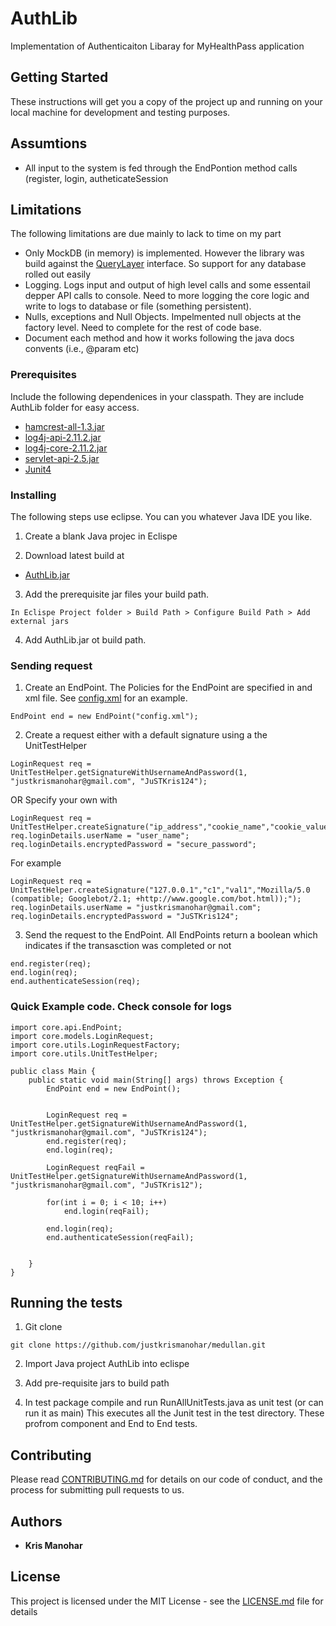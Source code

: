 # AuthLib

Implementation of Authenticaiton Libaray for MyHealthPass application
## Getting Started

These instructions will get you a copy of the project up and running on your local machine for development and testing purposes.

## Assumtions
* All input to the system is fed through the EndPontion method calls (register, login, autheticateSession

## Limitations
The following limitations are due mainly to lack to time on my part
* Only MockDB (in memory) is implemented. However the library was build against the [QueryLayer](https://github.com/justkrismanohar/medullan/blob/master/AuthLib/src/core/queries/QueryLayer.java) interface. So support for any database rolled out easily
* Logging. Logs input and output of high level calls and some essentail depper API calls to console. Need to more logging the core logic and write to logs to database or file (something persistent).
* Nulls, exceptions and Null Objects. Impelmented null objects at the factory level. Need to complete for the rest of code base.
* Document each method and how it works following the java docs convents (i.e., @param etc) 

### Prerequisites

Include the following dependenices in your classpath. They are include AuthLib folder for easy access.

* [hamcrest-all-1.3.jar](https://github.com/justkrismanohar/medullan/raw/master/AuthLib/hamcrest-all-1.3.jar) 
* [log4j-api-2.11.2.jar](https://github.com/justkrismanohar/medullan/raw/master/AuthLib/log4j-api-2.11.2.jar) 
* [log4j-core-2.11.2.jar](https://github.com/justkrismanohar/medullan/raw/master/AuthLib/log4j-core-2.11.2.jar) 
* [servlet-api-2.5.jar](https://github.com/justkrismanohar/medullan/raw/master/AuthLib/servlet-api-2.5.jar)
* [Junit4](https://github.com/junit-team/junit4/wiki/Download-and-Install)

### Installing

The following steps use eclipse. You can you whatever Java IDE you like.

1. Create a blank Java projec in Eclispe

2. Download latest build at
* [AuthLib.jar](https://github.com/justkrismanohar/medullan/blob/master/AuthLib/exported-jar/AuthLib.jar) 

3. Add the prerequisite jar files your build path. 
```
In Eclispe Project folder > Build Path > Configure Build Path > Add external jars
```
4. Add AuthLib.jar ot build path.

### Sending request

1. Create an EndPoint. The Policies for the EndPoint are specified in and xml file.
See [config.xml](https://github.com/justkrismanohar/medullan/blob/master/AuthLib/config.xml) for an example.
```
EndPoint end = new EndPoint("config.xml");
```
2. Create a request either with a default signature using a the UnitTestHelper
```
LoginRequest req = UnitTestHelper.getSignatureWithUsernameAndPassword(1, "justkrismanohar@gmail.com", "JuSTKris124");
```
OR Specify your own with 

```
LoginRequest req = UnitTestHelper.createSignature("ip_address","cookie_name","cookie_value","user_agent");
req.loginDetails.userName = "user_name";
req.loginDetails.encryptedPassword = "secure_password";
```
For example
```
LoginRequest req = UnitTestHelper.createSignature("127.0.0.1","c1","val1","Mozilla/5.0 (compatible; Googlebot/2.1; +http://www.google.com/bot.html));");
req.loginDetails.userName = "justkrismanohar@gmail.com";
req.loginDetails.encryptedPassword = "JuSTKris124";
```
3. Send the request to the EndPoint. All EndPoints return a boolean which indicates if the transasction was completed or not
```
end.register(req);
end.login(req);
end.authenticateSession(req);
```

### Quick Example code. Check console for logs
```
import core.api.EndPoint;
import core.models.LoginRequest;
import core.utils.LoginRequestFactory;
import core.utils.UnitTestHelper;

public class Main {
	public static void main(String[] args) throws Exception {
		EndPoint end = new EndPoint();
		
		
		LoginRequest req = UnitTestHelper.getSignatureWithUsernameAndPassword(1, "justkrismanohar@gmail.com", "JuSTKris124");
		end.register(req);
		end.login(req);
		
		LoginRequest reqFail = UnitTestHelper.getSignatureWithUsernameAndPassword(1, "justkrismanohar@gmail.com", "JuSTKris12");
		
		for(int i = 0; i < 10; i++)
			end.login(reqFail);
		
		end.login(req);
		end.authenticateSession(reqFail);
		
		
	}
}
```

## Running the tests

1. Git clone
 
```
git clone https://github.com/justkrismanohar/medullan.git
```
2. Import Java project AuthLib into eclispe

3. Add pre-requisite jars to build path

4. In test package compile and run RunAllUnitTests.java as unit test (or can run it as main)
This executes all the Junit test in the test directory. These profrom component and End to End tests.

## Contributing

Please read [CONTRIBUTING.md](https://gist.github.com/PurpleBooth/b24679402957c63ec426) for details on our code of conduct, and the process for submitting pull requests to us.

## Authors

* **Kris Manohar** 

## License

This project is licensed under the MIT License - see the [LICENSE.md](LICENSE.md) file for details

